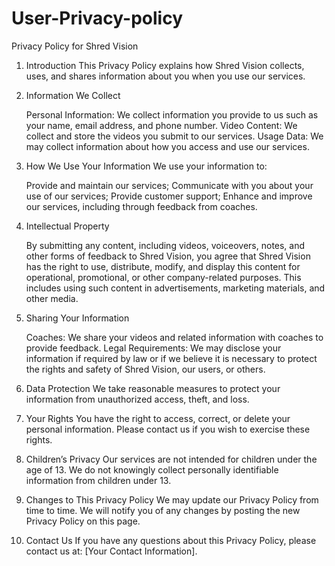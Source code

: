 # User-Privacy-policy
Privacy Policy for Shred Vision

1. Introduction
This Privacy Policy explains how Shred Vision collects, uses, and shares information about you when you use our services.

2. Information We Collect

    Personal Information: We collect information you provide to us such as your name, email address, and phone number.
    Video Content: We collect and store the videos you submit to our services.
    Usage Data: We may collect information about how you access and use our services.

3. How We Use Your Information
We use your information to:

    Provide and maintain our services;
    Communicate with you about your use of our services;
    Provide customer support;
    Enhance and improve our services, including through feedback from coaches.

4. Intellectual Property

    By submitting any content, including videos, voiceovers, notes, and other forms of feedback to Shred Vision, you agree that Shred Vision has the right to use, distribute, modify, and display this content for operational, promotional, or other company-related purposes. This includes using such content in advertisements, marketing materials, and other media.

5. Sharing Your Information

    Coaches: We share your videos and related information with coaches to provide feedback.
    Legal Requirements: We may disclose your information if required by law or if we believe it is necessary to protect the rights and safety of Shred Vision, our users, or others.

6. Data Protection
We take reasonable measures to protect your information from unauthorized access, theft, and loss.

7. Your Rights
You have the right to access, correct, or delete your personal information. Please contact us if you wish to exercise these rights.

8. Children’s Privacy
Our services are not intended for children under the age of 13. We do not knowingly collect personally identifiable information from children under 13.

9. Changes to This Privacy Policy
We may update our Privacy Policy from time to time. We will notify you of any changes by posting the new Privacy Policy on this page.

10. Contact Us
If you have any questions about this Privacy Policy, please contact us at: [Your Contact Information].
